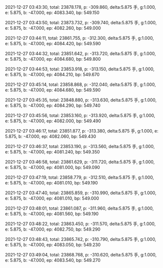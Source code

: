 2021-12-27 03:43:30, total: 23878.178, p: -309.860, delta:5.875 手, g:1.000, e: 5.875, b: -47.000, ep: 4083.340, bp: 549.150

2021-12-27 03:43:50, total: 23873.732, p: -309.740, delta:5.875 手, g:1.000, e: 5.875, b: -47.000, ep: 4082.260, bp: 549.000

2021-12-27 03:44:11, total: 23861.755, p: -312.300, delta:5.875 手, g:1.000, e: 5.875, b: -47.000, ep: 4084.420, bp: 549.590

2021-12-27 03:44:32, total: 23851.642, p: -313.720, delta:5.875 手, g:1.000, e: 5.875, b: -47.000, ep: 4084.680, bp: 549.800

2021-12-27 03:44:53, total: 23853.918, p: -313.150, delta:5.875 手, g:1.000, e: 5.875, b: -47.000, ep: 4084.210, bp: 549.670

2021-12-27 03:45:14, total: 23858.868, p: -312.040, delta:5.875 手, g:1.000, e: 5.875, b: -47.000, ep: 4084.680, bp: 549.590

2021-12-27 03:45:35, total: 23848.880, p: -313.630, delta:5.875 手, g:1.000, e: 5.875, b: -47.000, ep: 4084.290, bp: 549.740

2021-12-27 03:45:56, total: 23853.160, p: -313.920, delta:5.875 手, g:1.000, e: 5.875, b: -47.000, ep: 4082.000, bp: 549.490

2021-12-27 03:46:17, total: 23851.877, p: -313.380, delta:5.875 手, g:1.000, e: 5.875, b: -47.000, ep: 4082.060, bp: 549.430

2021-12-27 03:46:37, total: 23853.190, p: -313.560, delta:5.875 手, g:1.000, e: 5.875, b: -47.000, ep: 4081.240, bp: 549.350

2021-12-27 03:46:58, total: 23861.629, p: -311.720, delta:5.875 手, g:1.000, e: 5.875, b: -47.000, ep: 4081.000, bp: 549.090

2021-12-27 03:47:19, total: 23858.779, p: -312.510, delta:5.875 手, g:1.000, e: 5.875, b: -47.000, ep: 4081.010, bp: 549.190

2021-12-27 03:47:40, total: 23865.859, p: -310.990, delta:5.875 手, g:1.000, e: 5.875, b: -47.000, ep: 4081.010, bp: 549.000

2021-12-27 03:48:01, total: 23861.087, p: -311.960, delta:5.875 手, g:1.000, e: 5.875, b: -47.000, ep: 4081.560, bp: 549.190

2021-12-27 03:48:22, total: 23863.450, p: -311.570, delta:5.875 手, g:1.000, e: 5.875, b: -47.000, ep: 4082.750, bp: 549.290

2021-12-27 03:48:43, total: 23865.742, p: -310.790, delta:5.875 手, g:1.000, e: 5.875, b: -47.000, ep: 4083.050, bp: 549.230

2021-12-27 03:49:04, total: 23868.768, p: -310.620, delta:5.875 手, g:1.000, e: 5.875, b: -47.000, ep: 4083.540, bp: 549.270